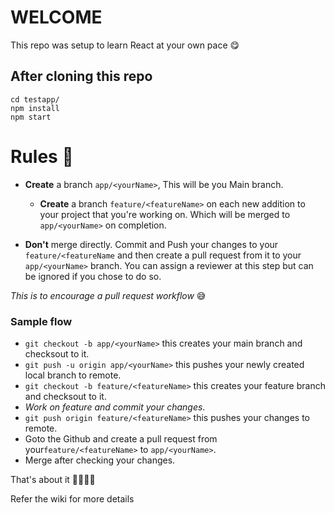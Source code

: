 # WELCOME

This repo was setup to learn React at your own pace :yum:

## After cloning this repo

```javasript
cd testapp/
npm install
npm start
```

# Rules :eyes:

* **Create** a branch `app/<yourName>`, This will be you Main branch.

  - **Create** a branch `feature/<featureName>` on each new addition to your project that you're working on. Which will be merged to `app/<yourName>` on completion.
  

  
* **Don't** merge directly. Commit and Push your changes to your `feature/<featureName` and then create a pull request from it to your `app/<yourName>` branch. You can assign a reviewer at this step but can be ignored if you chose to do so.

_This is to encourage a pull request workflow_ :sweat_smile:

### Sample flow

* `git checkout -b app/<yourName>` this creates your main branch and checksout to it.
* `git push -u origin app/<yourName>` this pushes your newly created local branch to remote.
* `git checkout -b feature/<featureName>` this creates your feature branch and checksout to it.
* _Work on feature and commit your changes_.
* `git push origin feature/<featureName>` this pushes your changes to remote.
* Goto the Github and create a pull request from your`feature/<featureName>` to `app/<yourName>`. 
* Merge after checking your changes.


That's about it :tada::confetti_ball::confetti_ball::tada:


Refer the wiki for more details
